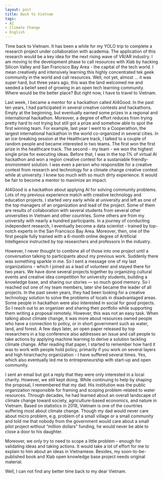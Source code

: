 ```yaml
---
layout: post
title: Back to Vietnam
tags:
- AI
- Climate Change
- English
---
```


Time back to Vietnam. It has been a while for my YOLO trip to complete a research project under collaboration with academia. The application of this research would be a key idea for the next rising wave of VR/AR industry. I am moving to the development phase to call resources with Xlab by hacking Silicon Valley and San Francisco Bay Area - the capital of the tech world. I mean creatively and intensively learning this highly concentrated tek geek community in the world and call resources. Well, not yet, almost ... it was super hard, but three years ago, this was the land welcomed me and seeded a belief seed of growing in an open tech learning community.  Where would be the better place? But right now, I have to travel to Vietnam.

Last week, I became a mentor for a hackathon called AI4Good. In the past ten years, I had participated in several creative contests and hackathons. Empty at the beginning, but eventually earned some prizes in a regional and international hackathon. Moreover, a degree of effort reduces from trying pretty hard to not trying but still got a prize and somehow able to spot the first winning team. For example, last year I went to a Cooperathon, the largest international hackathon in the world co-organized in several cities. In an ice-breaking session at the Healthcare track, I talked to a couple of random people and became interested in two teams. The first won the first prize in the healthcare track. The second - my team - we won the highest single prize for executing ideas. Before that, I was in the top 1% of virtual AI hackathon and won a region creative contest for a sustaniable friendly-environment solution. I was even a person who responsible for a creative contest from research and technology for a climate change creative contest while at university. I knew too much with so much dirty experience. It would be fair to become a mentor to maximize an impact.

AI4Good is a hackathon about applying AI for solving community problems. Lots of my previous experience match with creative technology and education projects. I started very early while at university and left as one of the top managers of an organization and lead of the project. Some of them are results of collaboration with several students from several other universities in Vietnam and other countries. Some others are from my university with nearly a hundred participants. In a journey of conducting independent research, I eventually become a data scientist - trained by top-notch experts in the San Francisco Bay Area. Moreover, then, one of the first people fully trained with a 6-month online degree of Artificial Intelligence instructed by top researchers and professors in the industry.

However, I never thought to combine all of those into one project until a conversation talking to participants about my previous work. Suddenly there was something sparkle in me. So I sent a message one of my last organizations - which I joined as a lead of volunteer and stayed there for two years. We have done several projects together by organizing cultural events and creative idea competition for university students, building a knowledge base, and sharing our stories — so much good memory. So I reached out one of my team members, later she became the leader of all projects. In the past seven years, they had been looking for a creative technology solution to solve the problems of locals in disadvantaged areas. Some people in hackathon were also interested in social for good projects. So I reach out to an organizer and sharing their portfolio while supporting them writing a proposal remotely. However, this was not an easy task. When talking about climate change, it was more about resources owned people who have a connection to policy, or in short government such as water, land, and forest.  A  few days later, an open paper released by top researchers in a top conference also addresses an issue and call people to take actions by applying machine learning to derive a solution tackling climate change. After reading that paper, I started to remember how hard it was to work with people hold policy, primarily if you work on several layers and high hirarchachy organization - I have suffered several times. Yes, which also eventually led me to entrepreneurship with start-up and open community.

I sent an email but got a reply that they were only interested in a local charity. However, we still kept doing. While continuing to help by shaping the proposal, I remembered that my dad. His institution was the public organization responsible for framing and scoping problem-related to water resources. Through decades, he had learned about an overall landscape of climate change toward society, agriculture-based economics, and nature in Vietnam. Based on statistics in 2018, Vietnam is one of the countries suffering most about climate change. Though my dad would never care about micro problem, e.g. problem of a small village or a small community and told me that nobody from the government would care about a small pilot project without “million dollars” funding, he would never be able to close a door to his daughter.  

Moreover, we only try to need to scope a little problem - enough for validating ideas and taking actions. It would take a lot of effort for me to explain to him about an ideas in Vietnamese. Besides, my soon-to-be-published book and Xlab open knowledge base project needs original material.

Well, I can not find any better time back to my dear Vietnam.
